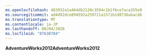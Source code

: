 ```yaml
---
ms.openlocfilehash: 483932a1a464db2128c3594c1b1f6ce7aca355e9
ms.sourcegitcommit: ad4d92dce894592a259721a1571b1d8736abacdb
ms.translationtype: MT
ms.contentlocale: ja-JP
ms.lasthandoff: 08/04/2020
ms.locfileid: "87630784"
---
```

<span data-ttu-id="41245-101">**AdventureWorks2012**</span><span class="sxs-lookup"><span data-stu-id="41245-101">**AdventureWorks2012**</span></span>

